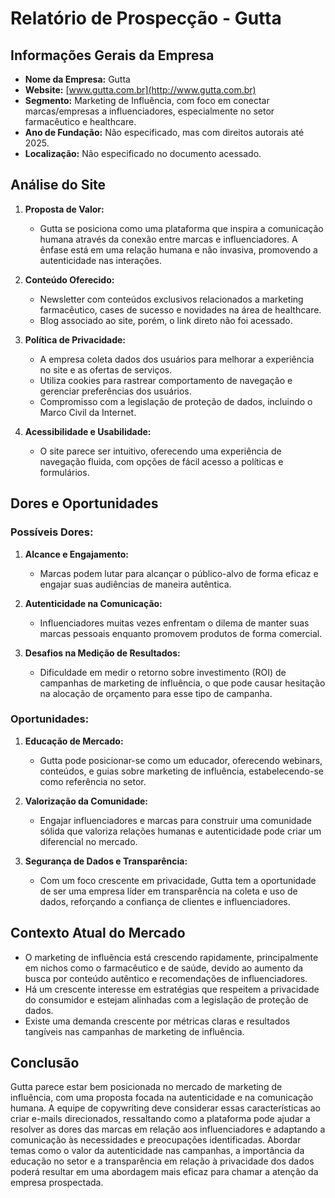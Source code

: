 # Relatório de Prospecção - Gutta

## Informações Gerais da Empresa

- **Nome da Empresa:** Gutta
- **Website:** [www.gutta.com.br](http://www.gutta.com.br)
- **Segmento:** Marketing de Influência, com foco em conectar marcas/empresas a influenciadores, especialmente no setor farmacêutico e healthcare.
- **Ano de Fundação:** Não especificado, mas com direitos autorais até 2025.
- **Localização:** Não especificado no documento acessado.

## Análise do Site

1. **Proposta de Valor:**
   - Gutta se posiciona como uma plataforma que inspira a comunicação humana através da conexão entre marcas e influenciadores. A ênfase está em uma relação humana e não invasiva, promovendo a autenticidade nas interações.

2. **Conteúdo Oferecido:**
   - Newsletter com conteúdos exclusivos relacionados a marketing farmacêutico, cases de sucesso e novidades na área de healthcare.
   - Blog associado ao site, porém, o link direto não foi acessado.

3. **Política de Privacidade:**
   - A empresa coleta dados dos usuários para melhorar a experiência no site e as ofertas de serviços.
   - Utiliza cookies para rastrear comportamento de navegação e gerenciar preferências dos usuários.
   - Compromisso com a legislação de proteção de dados, incluindo o Marco Civil da Internet.

4. **Acessibilidade e Usabilidade:**
   - O site parece ser intuitivo, oferecendo uma experiência de navegação fluida, com opções de fácil acesso a políticas e formulários.

## Dores e Oportunidades

### Possíveis Dores:

1. **Alcance e Engajamento:**
   - Marcas podem lutar para alcançar o público-alvo de forma eficaz e engajar suas audiências de maneira autêntica.

2. **Autenticidade na Comunicação:**
   - Influenciadores muitas vezes enfrentam o dilema de manter suas marcas pessoais enquanto promovem produtos de forma comercial.

3. **Desafios na Medição de Resultados:**
   - Dificuldade em medir o retorno sobre investimento (ROI) de campanhas de marketing de influência, o que pode causar hesitação na alocação de orçamento para esse tipo de campanha.

### Oportunidades:

1. **Educação de Mercado:**
   - Gutta pode posicionar-se como um educador, oferecendo webinars, conteúdos, e guias sobre marketing de influência, estabelecendo-se como referência no setor.

2. **Valorização da Comunidade:**
   - Engajar influenciadores e marcas para construir uma comunidade sólida que valoriza relações humanas e autenticidade pode criar um diferencial no mercado.

3. **Segurança de Dados e Transparência:**
   - Com um foco crescente em privacidade, Gutta tem a oportunidade de ser uma empresa líder em transparência na coleta e uso de dados, reforçando a confiança de clientes e influenciadores.

## Contexto Atual do Mercado

- O marketing de influência está crescendo rapidamente, principalmente em nichos como o farmacêutico e de saúde, devido ao aumento da busca por conteúdo autêntico e recomendações de influenciadores.
- Há um crescente interesse em estratégias que respeitem a privacidade do consumidor e estejam alinhadas com a legislação de proteção de dados.
- Existe uma demanda crescente por métricas claras e resultados tangíveis nas campanhas de marketing de influência.

## Conclusão

Gutta parece estar bem posicionada no mercado de marketing de influência, com uma proposta focada na autenticidade e na comunicação humana. A equipe de copywriting deve considerar essas características ao criar e-mails direcionados, ressaltando como a plataforma pode ajudar a resolver as dores das marcas em relação aos influenciadores e adaptando a comunicação às necessidades e preocupações identificadas. Abordar temas como o valor da autenticidade nas campanhas, a importância da educação no setor e a transparência em relação à privacidade dos dados poderá resultar em uma abordagem mais eficaz para chamar a atenção da empresa prospectada.